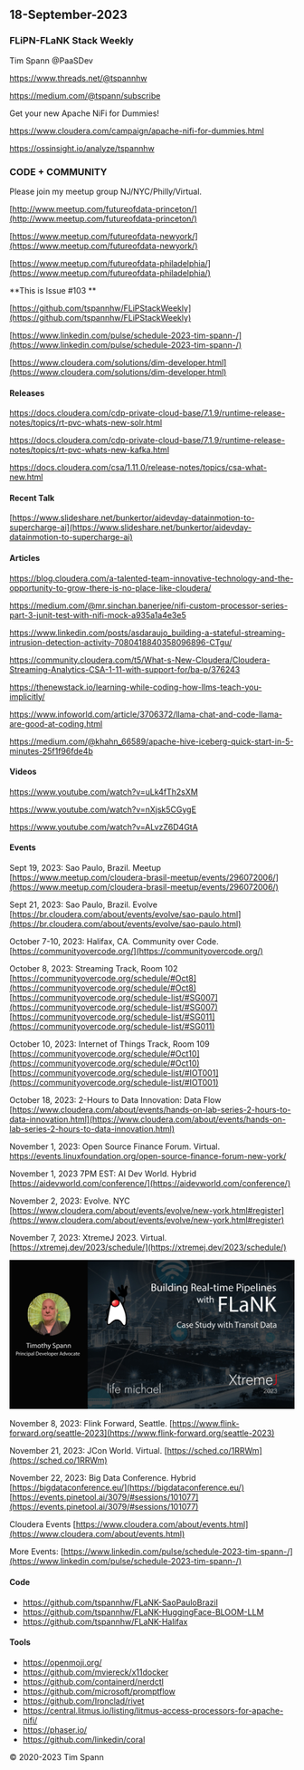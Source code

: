 ## 18-September-2023

### FLiPN-FLaNK Stack Weekly

Tim Spann @PaaSDev

https://www.threads.net/@tspannhw

https://medium.com/@tspann/subscribe

Get your new Apache NiFi for Dummies!

https://www.cloudera.com/campaign/apache-nifi-for-dummies.html

https://ossinsight.io/analyze/tspannhw



### CODE + COMMUNITY

Please join my meetup group NJ/NYC/Philly/Virtual. 

[http://www.meetup.com/futureofdata-princeton/](http://www.meetup.com/futureofdata-princeton/)

[https://www.meetup.com/futureofdata-newyork/](https://www.meetup.com/futureofdata-newyork/)

[https://www.meetup.com/futureofdata-philadelphia/](https://www.meetup.com/futureofdata-philadelphia/)


**This is Issue #103 **

[https://github.com/tspannhw/FLiPStackWeekly](https://github.com/tspannhw/FLiPStackWeekly)

[https://www.linkedin.com/pulse/schedule-2023-tim-spann-/](https://www.linkedin.com/pulse/schedule-2023-tim-spann-/)

[https://www.cloudera.com/solutions/dim-developer.html](https://www.cloudera.com/solutions/dim-developer.html)




#### Releases

https://docs.cloudera.com/cdp-private-cloud-base/7.1.9/runtime-release-notes/topics/rt-pvc-whats-new-solr.html

https://docs.cloudera.com/cdp-private-cloud-base/7.1.9/runtime-release-notes/topics/rt-pvc-whats-new-kafka.html

https://docs.cloudera.com/csa/1.11.0/release-notes/topics/csa-what-new.html


#### Recent Talk

[https://www.slideshare.net/bunkertor/aidevday-datainmotion-to-supercharge-ai](https://www.slideshare.net/bunkertor/aidevday-datainmotion-to-supercharge-ai)


#### Articles

https://blog.cloudera.com/a-talented-team-innovative-technology-and-the-opportunity-to-grow-there-is-no-place-like-cloudera/

https://medium.com/@mr.sinchan.banerjee/nifi-custom-processor-series-part-3-junit-test-with-nifi-mock-a935a1a4e3e5

https://www.linkedin.com/posts/asdaraujo_building-a-stateful-streaming-intrusion-detection-activity-7080418840358096896-CTgu/

https://community.cloudera.com/t5/What-s-New-Cloudera/Cloudera-Streaming-Analytics-CSA-1-11-with-support-for/ba-p/376243

https://thenewstack.io/learning-while-coding-how-llms-teach-you-implicitly/

https://www.infoworld.com/article/3706372/llama-chat-and-code-llama-are-good-at-coding.html

https://medium.com/@khahn_66589/apache-hive-iceberg-quick-start-in-5-minutes-25f1f96fde4b


#### Videos

https://www.youtube.com/watch?v=uLk4fTh2sXM

https://www.youtube.com/watch?v=nXjsk5CGygE

https://www.youtube.com/watch?v=ALvzZ6D4GtA


#### Events

Sept 19, 2023:  Sao Paulo, Brazil.   Meetup
[https://www.meetup.com/cloudera-brasil-meetup/events/296072006/](https://www.meetup.com/cloudera-brasil-meetup/events/296072006/)

Sept 21, 2023:  Sao Paulo, Brazil.   Evolve
[https://br.cloudera.com/about/events/evolve/sao-paulo.html](https://br.cloudera.com/about/events/evolve/sao-paulo.html)

October 7-10, 2023:  Halifax, CA.   Community over Code.
[https://communityovercode.org/](https://communityovercode.org/)

October 8, 2023:  Streaming Track, Room 102
[https://communityovercode.org/schedule/#Oct8](https://communityovercode.org/schedule/#Oct8)
[https://communityovercode.org/schedule-list/#SG007](https://communityovercode.org/schedule-list/#SG007)
[https://communityovercode.org/schedule-list/#SG011](https://communityovercode.org/schedule-list/#SG011)

October 10, 2023:  Internet of Things Track, Room 109
[https://communityovercode.org/schedule/#Oct10](https://communityovercode.org/schedule/#Oct10)
[https://communityovercode.org/schedule-list/#IOT001](https://communityovercode.org/schedule-list/#IOT001)

October 18, 2023:  2-Hours to Data Innovation:   Data Flow
[https://www.cloudera.com/about/events/hands-on-lab-series-2-hours-to-data-innovation.html](https://www.cloudera.com/about/events/hands-on-lab-series-2-hours-to-data-innovation.html)

November 1, 2023: Open Source Finance Forum.  Virtual.
[https://events.linuxfoundation.org/open-source-finance-forum-new-york/
](https://events.linuxfoundation.org/open-source-finance-forum-new-york/
)

November 1, 2023 7PM EST:  AI Dev World.  Hybrid
[https://aidevworld.com/conference/](https://aidevworld.com/conference/)

November 2, 2023:  Evolve. NYC
[https://www.cloudera.com/about/events/evolve/new-york.html#register](https://www.cloudera.com/about/events/evolve/new-york.html#register)

November 7, 2023: XtremeJ 2023. Virtual.
[https://xtremej.dev/2023/schedule/](https://xtremej.dev/2023/schedule/)

![xtreme](https://github.com/tspannhw/FLiPStackWeekly/blob/main/images/tim_1200_628.jpg?raw=true)

November 8, 2023: Flink Forward, Seattle.
[https://www.flink-forward.org/seattle-2023](https://www.flink-forward.org/seattle-2023)

November 21, 2023: JCon World. Virtual.
[https://sched.co/1RRWm](https://sched.co/1RRWm)

November 22, 2023: Big Data Conference.   Hybrid  
[https://bigdataconference.eu/](https://bigdataconference.eu/)
[https://events.pinetool.ai/3079/#sessions/101077](https://events.pinetool.ai/3079/#sessions/101077)

Cloudera Events
[https://www.cloudera.com/about/events.html](https://www.cloudera.com/about/events.html)

More Events:
[https://www.linkedin.com/pulse/schedule-2023-tim-spann-/](https://www.linkedin.com/pulse/schedule-2023-tim-spann-/)


#### Code

* https://github.com/tspannhw/FLaNK-SaoPauloBrazil
* https://github.com/tspannhw/FLaNK-HuggingFace-BLOOM-LLM
* https://github.com/tspannhw/FLaNK-Halifax

  
#### Tools

* https://openmoji.org/
* https://github.com/mviereck/x11docker
* https://github.com/containerd/nerdctl
* https://github.com/microsoft/promptflow
* https://github.com/Ironclad/rivet
* https://central.litmus.io/listing/litmus-access-processors-for-apache-nifi/
* https://phaser.io/
* https://github.com/linkedin/coral
  



&copy; 2020-2023 Tim Spann
